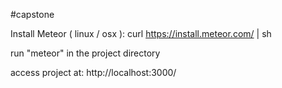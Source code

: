 #capstone

Install Meteor ( linux / osx ): curl https://install.meteor.com/ | sh

run "meteor" in the project directory

access project at: http://localhost:3000/

